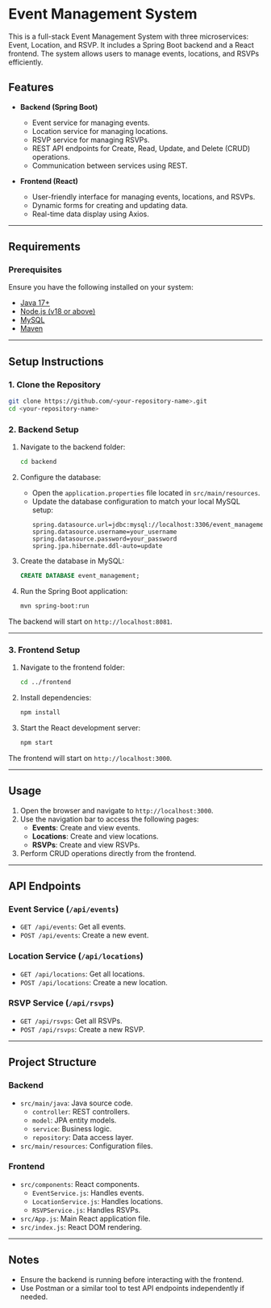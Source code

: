 # Event Management System

This is a full-stack Event Management System with three microservices: Event, Location, and RSVP. It includes a Spring Boot backend and a React frontend. The system allows users to manage events, locations, and RSVPs efficiently.

## Features
- **Backend (Spring Boot)**
  - Event service for managing events.
  - Location service for managing locations.
  - RSVP service for managing RSVPs.
  - REST API endpoints for Create, Read, Update, and Delete (CRUD) operations.
  - Communication between services using REST.

- **Frontend (React)**
  - User-friendly interface for managing events, locations, and RSVPs.
  - Dynamic forms for creating and updating data.
  - Real-time data display using Axios.

---

## Requirements

### Prerequisites
Ensure you have the following installed on your system:
- [Java 17+](https://www.oracle.com/java/technologies/javase-jdk17-downloads.html)
- [Node.js (v18 or above)](https://nodejs.org/)
- [MySQL](https://dev.mysql.com/downloads/)
- [Maven](https://maven.apache.org/install.html)

---

## Setup Instructions

### 1. Clone the Repository
```bash
git clone https://github.com/<your-repository-name>.git
cd <your-repository-name>
```

### 2. Backend Setup
1. Navigate to the backend folder:
    ```bash
    cd backend
    ```

2. Configure the database:
   - Open the `application.properties` file located in `src/main/resources`.
   - Update the database configuration to match your local MySQL setup:
     ```properties
     spring.datasource.url=jdbc:mysql://localhost:3306/event_management
     spring.datasource.username=your_username
     spring.datasource.password=your_password
     spring.jpa.hibernate.ddl-auto=update
     ```

3. Create the database in MySQL:
    ```sql
    CREATE DATABASE event_management;
    ```

4. Run the Spring Boot application:
    ```bash
    mvn spring-boot:run
    ```

The backend will start on `http://localhost:8081`.

---

### 3. Frontend Setup
1. Navigate to the frontend folder:
    ```bash
    cd ../frontend
    ```

2. Install dependencies:
    ```bash
    npm install
    ```

3. Start the React development server:
    ```bash
    npm start
    ```

The frontend will start on `http://localhost:3000`.

---

## Usage

1. Open the browser and navigate to `http://localhost:3000`.
2. Use the navigation bar to access the following pages:
   - **Events**: Create and view events.
   - **Locations**: Create and view locations.
   - **RSVPs**: Create and view RSVPs.
3. Perform CRUD operations directly from the frontend.

---

## API Endpoints

### Event Service (`/api/events`)
- `GET /api/events`: Get all events.
- `POST /api/events`: Create a new event.

### Location Service (`/api/locations`)
- `GET /api/locations`: Get all locations.
- `POST /api/locations`: Create a new location.

### RSVP Service (`/api/rsvps`)
- `GET /api/rsvps`: Get all RSVPs.
- `POST /api/rsvps`: Create a new RSVP.

---

## Project Structure

### Backend
- `src/main/java`: Java source code.
  - `controller`: REST controllers.
  - `model`: JPA entity models.
  - `service`: Business logic.
  - `repository`: Data access layer.
- `src/main/resources`: Configuration files.

### Frontend
- `src/components`: React components.
  - `EventService.js`: Handles events.
  - `LocationService.js`: Handles locations.
  - `RSVPService.js`: Handles RSVPs.
- `src/App.js`: Main React application file.
- `src/index.js`: React DOM rendering.

---

## Notes
- Ensure the backend is running before interacting with the frontend.
- Use Postman or a similar tool to test API endpoints independently if needed.

